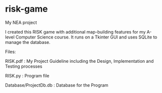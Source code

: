 # risk-game
My NEA project

I created this RISK game with additional map-building features for my A-level Computer Science course.
It runs on a Tkinter GUI and uses SQLite to manage the database.



Files:

RISK.pdf : My Project Guideline including the Design, Implementation and Testing processes

RISK.py : Program file

Database/ProjectDb.db : Database for the Program
